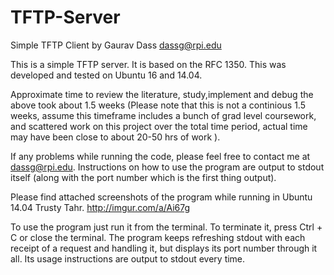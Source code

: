 # TFTP-Server


Simple TFTP Client
by Gaurav Dass
dassg@rpi.edu

This is a simple TFTP server. It is based on the RFC 1350. This was developed and tested on Ubuntu 16 and 14.04.

Approximate time to review the literature, study,implement and debug the above took about 1.5 weeks (Please note that this is not a continious 1.5 weeks, assume this timeframe includes a bunch of grad level coursework, and scattered work on this project over the total time period, actual time may have been close to about 20-50 hrs of work ). 

If any problems while running the code, please feel free to contact me at dassg@rpi.edu. Instructions on how to use the program are output to stdout itself (along with the port number which is the first thing output).

Please find attached screenshots of the program while running in Ubuntu 14.04 Trusty Tahr. http://imgur.com/a/Ai67g

To use the program just run it from the terminal. To terminate it, press Ctrl + C or close the terminal. The program keeps refreshing stdout with each receipt of a request and handling it, but displays its port number through it all. Its usage instructions are output to stdout every time.
